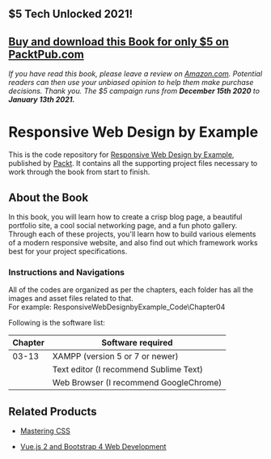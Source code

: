 ## $5 Tech Unlocked 2021!
[Buy and download this Book for only $5 on PacktPub.com](https://www.packtpub.com/product/responsive-web-design-by-example/9781787287068)
-----
*If you have read this book, please leave a review on [Amazon.com](https://www.amazon.com/gp/product/1787287068).     Potential readers can then use your unbiased opinion to help them make purchase decisions. Thank you. The $5 campaign         runs from __December 15th 2020__ to __January 13th 2021.__*

# Responsive Web Design by Example
This is the code repository for [Responsive Web Design by Example](https://www.packtpub.com/web-development/responsive-web-design-example?utm_source=github&utm_medium=repository&utm_campaign=9781787287068), published by [Packt](https://www.packtpub.com/). It contains all the supporting project files necessary to work through the book from start to finish.
## About the Book
In this book, you will learn how to create a crisp blog page, a beautiful portfolio site, a cool social networking page, and a fun photo gallery. Through each of these projects, you'll learn how to build various elements of a modern responsive website, and also find out which framework works best for your project specifications.
### Instructions and Navigations
All of the codes are organized as per the chapters, each folder has all the images and asset files related to that.                   
For example: ResponsiveWebDesignbyExample_Code\Chapter04

Following is the software list:

| Chapter       | Software required
| ------------- | -------------
| 03-13         | XAMPP (version 5 or 7 or newer)
|               | Text editor (I recommend Sublime Text)
|               | Web Browser (I recommend GoogleChrome)

              


## Related Products
 
  
* [Mastering CSS](https://www.packtpub.com/web-development/mastering-css?utm_source=github&utm_medium=repository&utm_campaign=9781787281585)
  
  
* [Vue.js 2 and Bootstrap 4 Web Development](https://www.packtpub.com/web-development/vuejs-2-and-bootstrap-4-web-development?utm_source=github&utm_medium=repository&utm_campaign=9781788290920)
